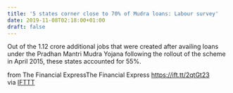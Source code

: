 ```yaml
---
title: '5 states corner close to 70% of Mudra loans: Labour survey'
date: 2019-11-08T02:18:00+01:00
draft: false
---
```


Out of the 1.12 crore additional jobs that were created after availing loans under the Pradhan Mantri Mudra Yojana following the rollout of the scheme in April 2015, these states accounted for 55%.  
  
from The Financial ExpressThe Financial Express https://ift.tt/2qtGt23  
via [IFTTT](https://ifttt.com/?ref=da&site=blogger)